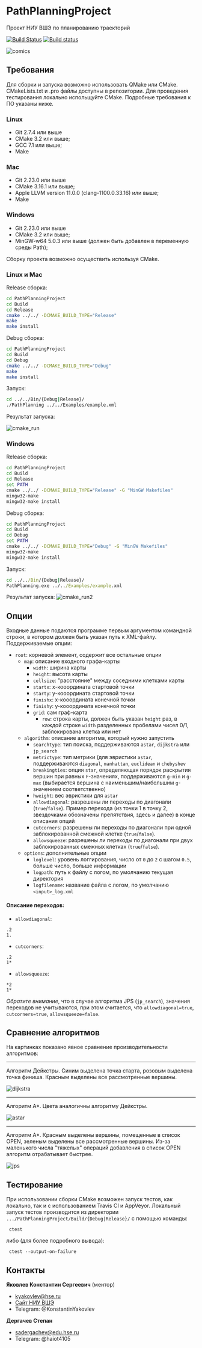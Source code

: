 # PathPlanningProject
Проект НИУ ВШЭ по планированию траекторий

[![Build Status](https://travis-ci.org/pomo-mondreganto/PathPlanningProject.svg?branch=master)](https://travis-ci.com/pomo-mondreganto/PathPlanningProject)
[![Build status](https://ci.appveyor.com/api/projects/status/y8a97wycufcy1aeg?svg=true)](https://ci.appveyor.com/project/pomo-mondreganto/pathplanningproject)

![comics](./Images/comics.png)



## Требования

Для сборки и запуска возможно использовать QMake или CMake. CMakeLists.txt и .pro файлы доступны в репозитории. Для проведения тестирования локально испольщуйте CMake. Подробные требования к ПО указаны ниже. 

### Linux
- Git 2.7.4 или выше
- CMake 3.2 или выше;
- GCC 7.1 или выше;
- Make

### Mac
- Git 2.23.0 или выше
- CMake 3.16.1 или выше;
- Apple LLVM version 11.0.0 (clang-1100.0.33.16) или выше;
- Make

### Windows
- Git 2.23.0 или выше
- CMake 3.2 или выше;
- MinGW-w64 5.0.3 или выше (должен быть добавлен в переменную среды Path);

Сборку проекта возможно осуществить используя CMake.
  
### Linux и Mac
Release сборка:
```bash
cd PathPlanningProject
cd Build
cd Release
cmake ../../ -DCMAKE_BUILD_TYPE="Release"
make
make install
```

Debug сборка:
```bash
cd PathPlanningProject
cd Build
cd Debug
cmake ../../ -DCMAKE_BUILD_TYPE="Debug"
make
make install
```

Запуск:
```bash
cd ../../Bin/{Debug|Release}/
./PathPlanning ../../Examples/example.xml
```
Результат запуска:

![cmake_run](./Images/cmake1.png)

### Windows
Release сборка:
```cmd
cd PathPlanningProject
cd Build
cd Release
set PATH
cmake ../../ -DCMAKE_BUILD_TYPE="Release" -G "MinGW Makefiles"
mingw32-make
mingw32-make install
```

Debug сборка:
```cmd
cd PathPlanningProject
cd Build
cd Debug
set PATH
cmake ../../ -DCMAKE_BUILD_TYPE="Debug" -G "MinGW Makefiles"
mingw32-make
mingw32-make install
```

Запуск:
```cmd
cd ../../Bin/{Debug|Release}/
PathPlanning.exe ../../Examples/example.xml
```

Результат запуска:
![cmake_run2](./Images/cmake.png)

## Опции 

Входные данные подаются программе первым аргументом командной строки, в котором должен быть указан 
путь к XML-файлу. Поддерживаемые опции:

- `root`: корневой элемент, содержит все остальные опции
  - `map`: описание входного графа-карты
    - `width`: ширина карты
    - `height`: высота карты
    - `cellsize`: "расстояние" между соседними клетками карты
    - `startx`: x-кооордината стартовой точки
    - `starty`: y-кооордината стартовой точки
    - `finishx`: x-кооордината конечной точки
    - `finishy`: y-кооордината конечной точки
    - `grid`: сам граф-карта
      - `row`: строка карты, должен быть указан `height` раз, в каждой строке `width` разделенных 
       пробелами чисел 0/1, заблокирована клетка или нет
  - `algorithm`: описание алгоритма, который нужно запустить
    - `searchtype`: тип поиска, поддерживаются `astar`, `dijkstra` или `jp_search`
    - `metrictype`: тип метрики (для эвристики `astar`, поддерживаются `diagonal`, `manhattan`, 
    `euclidean` и `chebyshev`
    - `breakingties`: опция `star`, определяющая порядок раскрытия вершин при равных `F`-значениях, 
    поддерживаются `g-min` и `g-max` (выбирается вершина с наименьшим/наибольшим `g`-значением 
    соответственно)
    - `hweight`: вес эвристики для `astar`
    - `allowdiagonal`: разрешены ли переходы по диагонали (`true`/`false`). Пример перехода 
    (из точки 1 в точку 2, звездочками обозначены препятствия, здесь и далее) в конце описания опций
    - `cutcorners`: разрешены ли переходы по диагонали при одной заблокированной смежной клетке 
    (`true`/`false`).
    - `allowsqueeze`: разрешены ли переходы по диагонали при двух заблокированных смежных клетках 
        (`true`/`false`). 
  - `options`: дополнительные опции
    - `loglevel`: уровень логгирования, число от `0` до `2` с шагом `0.5`, больше число, больше 
    информации
    - `logpath`: путь к файлу с логом, по умолчанию текущая директория
    - `logfilename`: название файла с логом, по умолчанию `<input>_log.xml`   

#### Описание переходов:

- `allowdiagonal`:

```
.2
1.
```

- `cutcorners`:

```
.2
1*
```

- `allowsqueeze`:

```
*2
1*
```

*Обратите внимание*, что в случае алгоритма JPS (`jp_search`), значения переходов не учитываются,
при этом считается, что `allowdiagonal=true`, `cutcorners=true`, `allowsqueeze=false`.

## Сравнение алгоритмов

На картинках показано явное сравнение производительности алгоритмов:

---
Алгоритм Дейкстры. Синим выделена точка старта, розовым выделена точка финиша. Красным выделены все 
рассмотренные вершины.

![dijkstra](Images/dijkstra.png)
 
---

Алгоритм A*. Цвета аналогичны алгоритму Дейкстры.

![astar](Images/astar.png)

---

Алгоритм A*. Красным выделены вершины, помещенные в список OPEN, зеленым выделены все рассмотренные 
вершины. Из-за маленького числа "тяжелых" операций добавления в список OPEN алгоритм отрабатывает 
быстрее.

![jps](Images/jps.png)


## Тестирование 

При использовании сборки CMake возможен запуск тестов, как локально, так и с использованием Travis CI и AppVeyor. 
Локальный запуск тестов производится из директории `.../PathPlanningProject/Build/{Debug|Release}/` с помощью команды:
```
 ctest
```

либо (для более подробного вывода):
```
 ctest --output-on-failure
```

## Контакты
**Яковлев Константин Сергеевич** (ментор)
- kyakovlev@hse.ru
- [Сайт НИУ ВШЭ](https://www.hse.ru/staff/yakovlev-ks)
- Telegram: @KonstantinYakovlev
  
**Дергачев Степан**
- sadergachev@edu.hse.ru
- Telegram: @haiot4105
